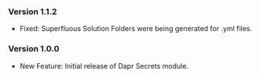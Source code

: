 ﻿### Version 1.1.2

- Fixed: Superfluous Solution Folders were being generated for .yml files.

### Version 1.0.0

- New Feature: Initial release of Dapr Secrets module.